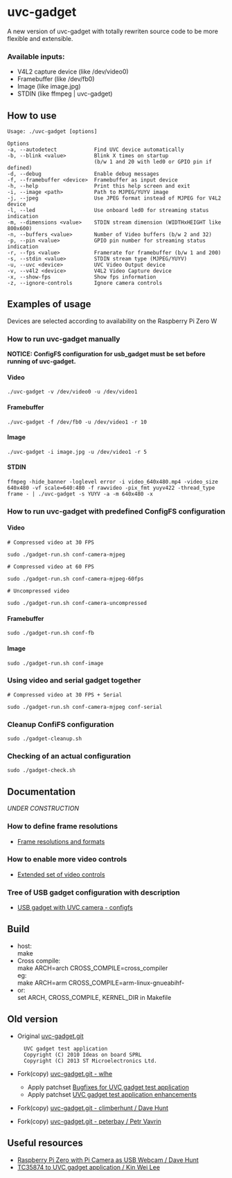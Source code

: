 # uvc-gadget

A new version of uvc-gadget with totally rewriten source code to be more flexible and extensible.

### Available inputs:
- V4L2 capture device (like /dev/video0)
- Framebuffer (like /dev/fb0)
- Image (like image.jpg)
- STDIN (like ffmpeg | uvc-gadget)

## How to use

    Usage: ./uvc-gadget [options]

    Options
    -a, --autodetect            Find UVC device automatically
    -b, --blink <value>         Blink X times on startup
                                (b/w 1 and 20 with led0 or GPIO pin if defined)
    -d, --debug                 Enable debug messages
    -f, --framebuffer <device>  Framebuffer as input device
    -h, --help                  Print this help screen and exit
    -i, --image <path>          Path to MJPEG/YUYV image
    -j, --jpeg                  Use JPEG format instead of MJPEG for V4L2 device
    -l, --led                   Use onboard led0 for streaming status indication
    -m, --dimensions <value>    STDIN stream dimension (WIDTHxHEIGHT like 800x600)
    -n, --buffers <value>       Number of Video buffers (b/w 2 and 32)
    -p, --pin <value>           GPIO pin number for streaming status indication
    -r, --fps <value>           Framerate for framebuffer (b/w 1 and 200)
    -s, --stdin <value>         STDIN stream type (MJPEG/YUYV)
    -u, --uvc <device>          UVC Video Output device
    -v, --v4l2 <device>         V4L2 Video Capture device
    -x, --show-fps              Show fps information
    -z, --ignore-controls       Ignore camera controls

## Examples of usage
Devices are selected according to availability on the Raspberry Pi Zero W

### How to run uvc-gadget manually
**NOTICE: ConfigFS configuration for usb_gadget must be set before running of uvc-gadget.**
#### Video
```
./uvc-gadget -v /dev/video0 -u /dev/video1
```

#### Framebuffer
```
./uvc-gadget -f /dev/fb0 -u /dev/video1 -r 10
```

#### Image
```
./uvc-gadget -i image.jpg -u /dev/video1 -r 5
```

#### STDIN
```
ffmpeg -hide_banner -loglevel error -i video_640x480.mp4 -video_size 640x480 -vf scale=640:480 -f rawvideo -pix_fmt yuyv422 -thread_type frame - | ./uvc-gadget -s YUYV -a -m 640x480 -x
```

### How to run uvc-gadget with predefined ConfigFS configuration

#### Video
```
# Compressed video at 30 FPS

sudo ./gadget-run.sh conf-camera-mjpeg

# Compressed video at 60 FPS

sudo ./gadget-run.sh conf-camera-mjpeg-60fps

# Uncompressed video

sudo ./gadget-run.sh conf-camera-uncompressed
```

#### Framebuffer
```
sudo ./gadget-run.sh conf-fb
```

#### Image
```
sudo ./gadget-run.sh conf-image
```

### Using video and serial gadget together
```
# Compressed video at 30 FPS + Serial

sudo ./gadget-run.sh conf-camera-mjpeg conf-serial
```

### Cleanup ConfiFS configuration
```
sudo ./gadget-cleanup.sh
```

### Checking of an actual configuration
```
sudo ./gadget-check.sh
```

## Documentation
*UNDER CONSTRUCTION*

### How to define frame resolutions
- [Frame resolutions and formats](doc/frame-resolution.md)

### How to enable more video controls
- [Extended set of video controls](doc/video-controls.md)

### Tree of USB gadget configuration with description
- [USB gadget with UVC camera - configfs](doc/configfs.md)

## Build  
- host:  
    make
- Cross compile:  
    make ARCH=arch CROSS_COMPILE=cross_compiler  
    eg:  
    make ARCH=arm CROSS_COMPILE=arm-linux-gnueabihf-  
- or:  
    set ARCH, CROSS_COMPILE, KERNEL_DIR in Makefile

## Old version
- Original [uvc-gadget.git](http://git.ideasonboard.org/uvc-gadget.git)

        UVC gadget test application
        Copyright (C) 2010 Ideas on board SPRL
        Copyright (C) 2013 ST Microelectronics Ltd.

- Fork(copy) [uvc-gadget.git - wlhe](https://github.com/wlhe/uvc-gadget)
    - Apply patchset [Bugfixes for UVC gadget test application](https://www.spinics.net/lists/linux-usb/msg99220.html)
    - Apply patchset [UVC gadget test application enhancements](https://www.spinics.net/lists/linux-usb/msg84376.html)

- Fork(copy) [uvc-gadget.git - climberhunt / Dave Hunt](https://github.com/climberhunt/uvc-gadget)

- Fork(copy) [uvc-gadget.git - peterbay / Petr Vavrin](https://github.com/peterbay/uvc-gadget)

## Useful resources
- [Raspberry Pi Zero with Pi Camera as USB Webcam / Dave Hunt](http://www.davidhunt.ie/raspberry-pi-zero-with-pi-camera-as-usb-webcam/)
- [TC35874 to UVC gadget application / Kin Wei Lee](https://github.com/kinweilee/v4l2-mmal-uvc)

